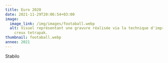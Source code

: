 ```yaml
---
title: Euro 2020
date: 2021-11-29T20:06:54+03:00
image:
  image_link: /img/images/footaball.webp
  alt: Visuel représentant une gravure réalisée via la technique d'impression en
    creux tetrapak.
thumbnail: footaball.webp
annee: 2021
---
```

Stabilo
